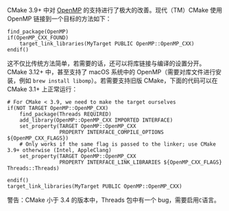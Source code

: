 CMake 3.9+ 中对 [OpenMP](https://cmake.org/cmake/help/latest/module/FindOpenMP.html) 的支持进行了极大的改善。现代（TM）CMake 使用 OpenMP 链接到一个目标的方法如下：

```
find_package(OpenMP)
if(OpenMP_CXX_FOUND)
    target_link_libraries(MyTarget PUBLIC OpenMP::OpenMP_CXX)
endif()
```

这不仅比传统方法简单，若需要的话，还可以将库链接与编译的设置分开。CMake 3.12+ 中，甚至支持了 macOS 系统中的 OpenMP（需要对库文件进行安装，例如 `brew install libomp`）。若需要支持旧版 CMake，下面的代码可以在 CMake 3.1+ 上正常运行：

```
# For CMake < 3.9, we need to make the target ourselves
if(NOT TARGET OpenMP::OpenMP_CXX)
    find_package(Threads REQUIRED)
    add_library(OpenMP::OpenMP_CXX IMPORTED INTERFACE)
    set_property(TARGET OpenMP::OpenMP_CXX
                 PROPERTY INTERFACE_COMPILE_OPTIONS ${OpenMP_CXX_FLAGS})
    # Only works if the same flag is passed to the linker; use CMake 3.9+ otherwise (Intel, AppleClang)
    set_property(TARGET OpenMP::OpenMP_CXX
                 PROPERTY INTERFACE_LINK_LIBRARIES ${OpenMP_CXX_FLAGS} Threads::Threads)

endif()
target_link_libraries(MyTarget PUBLIC OpenMP::OpenMP_CXX)
```

警告：CMake 小于 3.4 的版本中，Threads 包中有一个 bug，需要启用`C`语言。